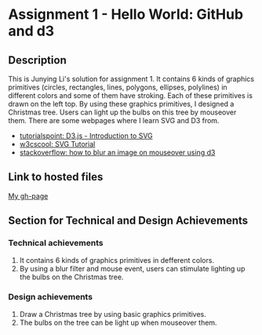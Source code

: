 # Assignment 1 - Hello World: GitHub and d3
## Description
This is Junying Li's solution for assignment 1. It contains 6 kinds of graphics primitives (circles, rectangles, lines, polygons, ellipses, polylines) in different colors and some of them have stroking. Each of these primitives is drawn on the left top. By using these graphics primitives, I designed a Christmas tree. Users can light up the bulbs on this tree by mouseover them. 
There are some webpages where I learn SVG and D3 from.
- [tutorialspoint: D3.js - Introduction to SVG](https://www.tutorialspoint.com/d3js/d3js_introduction_to_svg.htm)
- [w3cscool: SVG Tutorial](https://www.w3schools.com/graphics/svg_intro.asp)
- [stackoverflow: how to blur an image on mouseover using d3](https://stackoverflow.com/questions/35745042/how-to-blur-an-image-on-mouseover-using-d3)
## Link to hosted files
[My gh-page](http://Junying-Li.github.io/01-ghd3/index.html)
## Section for Technical and Design Achievements
### Technical achievements
1. It contains 6 kinds of graphics primitives in defferent colors.
2. By using a blur filter and mouse event, users can stimulate lighting up the bulbs on the Christmas tree.
### Design achievements
1. Draw a Christmas tree by using basic graphics primitives.
2. The bulbs on the tree can be light up when mouseover them.
